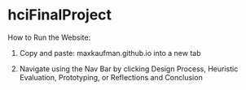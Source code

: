 # hciFinalProject

How to Run the Website: 
1. Copy and paste: maxkaufman.github.io into a new tab 

2. Navigate using the Nav Bar by clicking Design Process, Heuristic Evaluation, Prototyping, or Reflections and Conclusion
